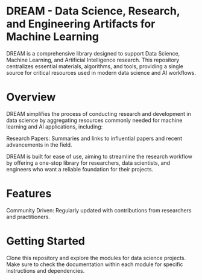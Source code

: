 # DREAM - Data Science, Research, and Engineering Artifacts for Machine Learning

DREAM is a comprehensive library designed to support Data Science, Machine Learning, and Artificial Intelligence research. This repository centralizes essential materials, algorithms, and tools, providing a single source for critical resources used in modern data science and AI workflows.

# Overview
DREAM simplifies the process of conducting research and development in data science by aggregating resources commonly needed for machine learning and AI applications, including:

Research Papers: Summaries and links to influential papers and recent advancements in the field.

DREAM is built for ease of use, aiming to streamline the research workflow by offering a one-stop library for researchers, data scientists, and engineers who want a reliable foundation for their projects.

# Features
Community Driven: Regularly updated with contributions from researchers and practitioners.

# Getting Started
Clone this repository and explore the modules for data science projects. Make sure to check the documentation within each module for specific instructions and dependencies.
